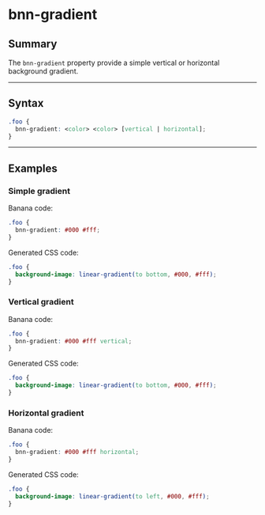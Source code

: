 # bnn-gradient

## Summary
The `bnn-gradient` property provide a simple vertical or horizontal background gradient.

<hr>

## Syntax

```css
.foo {
  bnn-gradient: <color> <color> [vertical | horizontal];
}
```

<hr>

## Examples

### Simple gradient

Banana code:
```css
.foo {
  bnn-gradient: #000 #fff;
}
```

Generated CSS code:
```css
.foo {
  background-image: linear-gradient(to bottom, #000, #fff);
}
```

### Vertical gradient

Banana code:
```css
.foo {
  bnn-gradient: #000 #fff vertical;
}
```

Generated CSS code:
```css
.foo {
  background-image: linear-gradient(to bottom, #000, #fff);
}
```

### Horizontal gradient

Banana code:
```css
.foo {
  bnn-gradient: #000 #fff horizontal;
}
```

Generated CSS code:
```css
.foo {
  background-image: linear-gradient(to left, #000, #fff);
}
```
